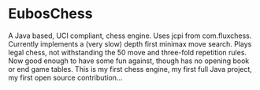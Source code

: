 # EubosChess
A Java based, UCI compliant, chess engine. Uses jcpi from com.fluxchess.
Currently implements a (very slow) depth first minimax move search. Plays legal chess, not withstanding the 50 move and three-fold repetition rules. Now good enough to have some fun against, though has no opening book or end game tables. This is my first chess engine, my first full Java project, my first open source contribution...
